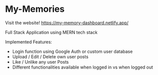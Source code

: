 # My-Memories
Visit the website!
https://my-memory-dashboard.netlify.app/

Full Stack Application using MERN tech stack    

Implemented Features:
- Login function using Google Auth or custom user database
- Upload / Edit / Delete own user posts
- Like / Unlike any user Posts
- Different functionalities available when logged in vs when logged out
